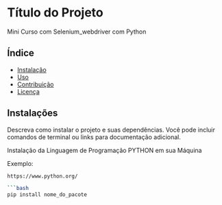 # Título do Projeto
Mini Curso com Selenium_webdriver com Python

## Índice

- [Instalação](#instalação)
- [Uso](#uso)
- [Contribuição](#contribuição)
- [Licença](#licença)

## Instalações

Descreva como instalar o projeto e suas dependências. Você pode incluir comandos de terminal ou links para documentação adicional.

Instalação da Linguagem de Programação PYTHON em sua Máquina



Exemplo:

```bash
https://www.python.org/

```bash
pip install nome_do_pacote
